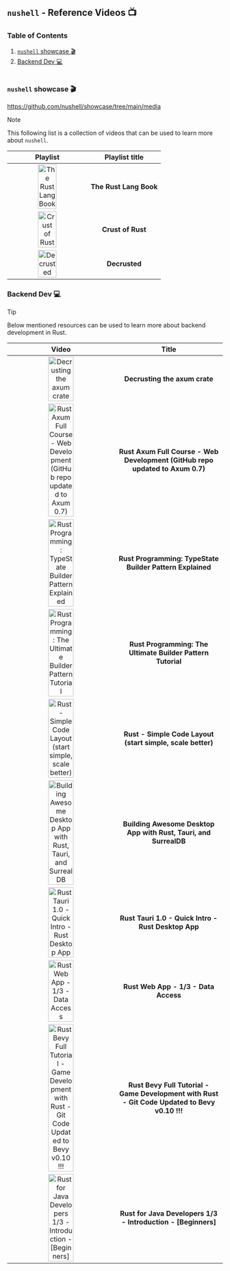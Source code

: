 ## `nushell` - Reference Videos :tv:

### Table of Contents

1. [`nushell` showcase :clapper:](#nushell-showcase-clapper)
1. [Backend Dev :computer:](#backend-dev-computer)

#

### `nushell` showcase :clapper:

https://github.com/nushell/showcase/tree/main/media

> [!NOTE]
> This following list is a collection of videos that can be used to learn more about `nushell`.

| Playlist | Playlist title |
| :----: | :---: |
| <a href="https://www.youtube.com/watch?v=OX9HJsJUDxA&list=PLai5B987bZ9CoVR-QEIN9foz4QCJ0H2Y8"><img alt="The Rust Lang Book" src="https://img.youtube.com/vi/OX9HJsJUDxA/0.jpg" width="50%" ></a> | **The Rust Lang Book** |
| <a href="https://www.youtube.com/watch?v=rAl-9HwD858&list=PLqbS7AVVErFiWDOAVrPt7aYmnuuOLYvOa"><img alt="Crust of Rust" src="https://img.youtube.com/vi/rAl-9HwD858/0.jpg" width="50%" ></a> | **Crust of Rust** |
| <a href="https://www.youtube.com/watch?v=BI_bHCGRgMY&list=PLqbS7AVVErFirH9armw8yXlE6dacF-A6z"><img alt="Decrusted" src="https://img.youtube.com/vi/BI_bHCGRgMY/0.jpg" width="50%" ></a> | **Decrusted** |


### Backend Dev :computer:

> [!TIP]
> Below mentioned resources can be used to learn more about backend development in Rust.

| Video | Title |
| :----: | :---: |
| <a href="https://www.youtube.com/watch?v=Wnb_n5YktO8"><img alt="Decrusting the axum crate" src="https://img.youtube.com/vi/Wnb_n5YktO8/0.jpg" width="50%" ></a> | **Decrusting the axum crate** |
| <a href="https://www.youtube.com/watch?v=XZtlD_m59sM"><img alt="Rust Axum Full Course - Web Development (GitHub repo updated to Axum 0.7)" src="https://img.youtube.com/vi/XZtlD_m59sM/0.jpg" width="50%" ></a> | **Rust Axum Full Course - Web Development (GitHub repo updated to Axum 0.7)** |
| <a href="https://www.youtube.com/watch?v=pwmIQzLuYl0"><img alt="Rust Programming: TypeState Builder Pattern Explained" src="https://img.youtube.com/vi/pwmIQzLuYl0/0.jpg" width="50%" ></a> | **Rust Programming: TypeState Builder Pattern Explained** |
| <a href="https://www.youtube.com/watch?v=Z_3WOSiYYFY"><img alt="Rust Programming: The Ultimate Builder Pattern Tutorial" src="https://img.youtube.com/vi/Z_3WOSiYYFY/0.jpg" width="50%" ></a> | **Rust Programming: The Ultimate Builder Pattern Tutorial** |
| <a href="https://www.youtube.com/watch?v=oxx7MmN4Ib0"><img alt="Rust - Simple Code Layout (start simple, scale better)" src="https://img.youtube.com/vi/oxx7MmN4Ib0/0.jpg" width="50%" ></a> | **Rust - Simple Code Layout (start simple, scale better)** |
| <a href="https://www.youtube.com/watch?v=kRoGYgAuZQE"><img alt="Building Awesome Desktop App with Rust, Tauri, and SurrealDB" src="https://img.youtube.com/vi/BY_ZjPGqJJk/0.jpg" width="50%" ></a> | **Building Awesome Desktop App with Rust, Tauri, and SurrealDB** |
| <a href="https://www.youtube.com/watch?v=kRoGYgAuZQE"><img alt="Rust Tauri 1.0 - Quick Intro - Rust Desktop App" src="https://img.youtube.com/vi/kRoGYgAuZQE/0.jpg" width="50%" ></a> | **Rust Tauri 1.0 - Quick Intro - Rust Desktop App** |
| <a href="https://www.youtube.com/watch?v=VIig9IcQ-w8"><img alt="Rust Web App - 1/3 - Data Access" src="https://img.youtube.com/vi/VIig9IcQ-w8/0.jpg" width="50%" ></a> | **Rust Web App - 1/3 - Data Access** |
| <a href="https://www.youtube.com/watch?v=j7qHwb7geIM"><img alt="Rust Bevy Full Tutorial - Game Development with Rust - Git Code Updated to Bevy v0.10 !!!" src="https://img.youtube.com/vi/j7qHwb7geIM/0.jpg" width="50%" ></a> | **Rust Bevy Full Tutorial - Game Development with Rust - Git Code Updated to Bevy v0.10 !!!** |
| <a href="https://www.youtube.com/watch?v=iFdh4sPC5Tg"><img alt="Rust for Java Developers 1/3 - Introduction - [Beginners]" src="https://img.youtube.com/vi/iFdh4sPC5Tg/0.jpg" width="50%" ></a> | **Rust for Java Developers 1/3 - Introduction - [Beginners]** |